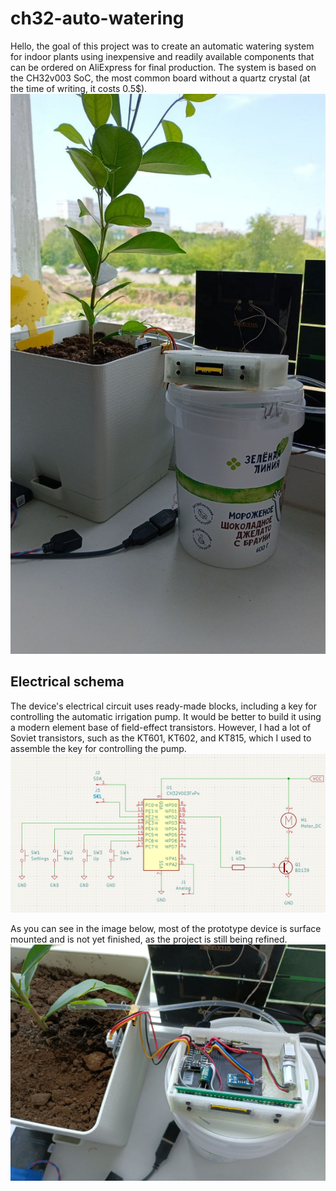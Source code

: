 # ch32-auto-watering
Hello, the goal of this project was to create an automatic watering system for indoor plants using inexpensive and readily available components that can be ordered on AliExpress for final production. The system is based on the CH32v003 SoC, the most common board without a quartz crystal (at the time of writing, it costs 0.5$).
![photo](Docs/photo_2025-06-07_11-28-34.jpg)

## Electrical schema
The device's electrical circuit uses ready-made blocks, including a key for controlling the automatic irrigation pump. It would be better to build it using a modern element base of field-effect transistors. However, I had a lot of Soviet transistors, such as the KT601, KT602, and KT815, which I used to assemble the key for controlling the pump.
![schema](Docs/schema.png)

As you can see in the image below, most of the prototype device is surface mounted and is not yet finished, as the project is still being refined.
![block](Docs/block.png)
